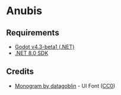 # Anubis

## Requirements
- [Godot v4.3-beta1 (.NET)](https://godotengine.org/download/archive/4.3-beta1)
- [.NET 8.0 SDK](https://dotnet.microsoft.com/download/dotnet/8.0)

## Credits
- [Monogram by datagoblin](https://datagoblin.itch.io/monogram) - UI Font ([CC0](https://creativecommons.org/publicdomain/zero/1.0/))